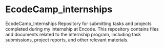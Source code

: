 # EcodeCamp_internships
EcodeCamp_Internships  Repository for submitting tasks and projects completed during my internship at Encode. This repository contains files and documents related to the internship program, including task submissions, project reports, and other relevant materials.
